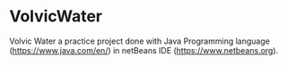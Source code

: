 # VolvicWater
Volvic Water a practice project done with Java Programming language (https://www.java.com/en/) in netBeans IDE (https://www.netbeans.org).
